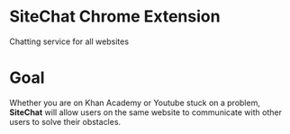 # SiteChat Chrome Extension
Chatting service for all websites 

# Goal
Whether you are on Khan Academy or Youtube stuck on a problem, **SiteChat** will allow users on the same website to communicate with other users to solve their obstacles.
